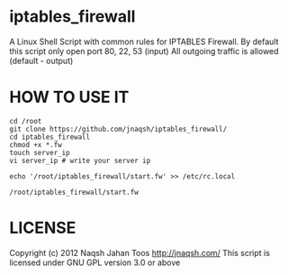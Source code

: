 iptables_firewall
=================

A Linux Shell Script with common rules for IPTABLES Firewall.
By default this script only open port 80, 22, 53 (input)
All outgoing traffic is allowed (default - output)

HOW TO USE IT
=============
    cd /root
    git clone https://github.com/jnaqsh/iptables_firewall/
    cd iptables_firewall
    chmod +x *.fw
    touch server_ip
    vi server_ip # write your server ip

    echo '/root/iptables_firewall/start.fw' >> /etc/rc.local

    /root/iptables_firewall/start.fw

LICENSE
=======
Copyright (c) 2012 Naqsh Jahan Toos <http://jnaqsh.com/>
This script is licensed under GNU GPL version 3.0 or above

